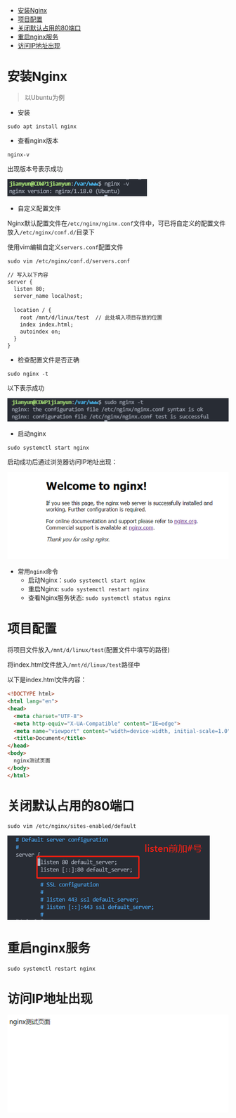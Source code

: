 - [安装Nginx](#安装nginx)
- [项目配置](#项目配置)
- [关闭默认占用的80端口](#关闭默认占用的80端口)
- [重启nginx服务](#重启nginx服务)
- [访问IP地址出现](#访问ip地址出现)
# 安装Nginx

> 以Ubuntu为例

- 安装
```
sudo apt install nginx
```

- 查看nginx版本
```
nginx-v
```
出现版本号表示成功

![](images/nginx-v.png)

- 自定义配置文件

Nginx默认配置文件在`/etc/nginx/nginx.conf`文件中，可已将自定义的配置文件放入`/etc/nginx/conf.d/`目录下

使用vim编辑自定义`servers.conf`配置文件
```
sudo vim /etc/nginx/conf.d/servers.conf
```

```
// 写入以下内容
server {
  listen 80;
  server_name localhost;

  location / {
    root /mnt/d/linux/test  // 此处填入项目存放的位置
    index index.html;
    autoindex on;
  }
}
```

- 检查配置文件是否正确

```
sudo nginx -t
```
以下表示成功

![](images/nginx.png)

- 启动nginx

```
sudo systemctl start nginx
```

启动成功后通过浏览器访问IP地址出现：

![](images/welcome.png)

- 常用`nginx`命令
  - 启动Nginx：`sudo systemctl start nginx`
  - 重启Nginx: `sudo systemctl restart nginx`
  - 查看Nginx服务状态: `sudo systemctl status nginx`

# 项目配置

将项目文件放入`/mnt/d/linux/test`(配置文件中填写的路径)

将index.html文件放入`/mnt/d/linux/test`路径中

以下是index.html文件内容：
```html
<!DOCTYPE html>
<html lang="en">
<head>
  <meta charset="UTF-8">
  <meta http-equiv="X-UA-Compatible" content="IE=edge">
  <meta name="viewport" content="width=device-width, initial-scale=1.0">
  <title>Document</title>
</head>
<body>
  nginx测试页面
</body>
</html>
```

# 关闭默认占用的80端口

```
sudo vim /etc/nginx/sites-enabled/default
```

![](images/default.png)


# 重启nginx服务

`sudo systemctl restart nginx`

# 访问IP地址出现

![](images/test.png)

